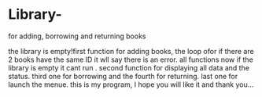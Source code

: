 # Library-
for adding, borrowing and returning books

the library is empty!first function for adding books, the loop ofor if there are 2 books have the same ID it wll say there is an error.
all functions now if the library is empty it cant run .
second function for displaying all data and the status.
third one for borrowing and the fourth for returning.
last one for launch the menue.
this is my program, I hope you will like it and thank you...

